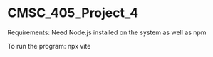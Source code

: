 # CMSC_405_Project_4

Requirements: Need Node.js installed on the system as well as npm

To run the program: npx vite